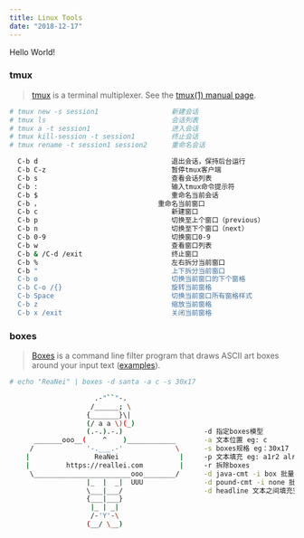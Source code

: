 ```yaml
---
title: Linux Tools
date: "2018-12-17"
---
```


Hello World!

### tmux

> [tmux][1.1] is a terminal multiplexer. See the [tmux(1) manual page][1.2].
``` BASH
# tmux new -s session1 					新建会话
# tmux ls								会话列表
# tmux a -t session1    				进入会话
# tmux kill-session -t session1			终止会话
# tmux rename -t session1 session2		重命名会话

  C-b d									退出会话，保持后台运行
  C-b C-z								暂停tmux客户端
  C-b s									查看会话列表
  C-b :									输入tmux命令提示符
  C-b $									重命名当前会话
  C-b ，								重命名当前窗口
  C-b c 								新建窗口
  C-b p									切换至上个窗口（previous）
  C-b n									切换至下个窗口（next）
  C-b 0-9								切换窗口0-9
  C-b w									查看窗口列表
  C-b & /C-d /exit	 					终止窗口
  C-b %									左右拆分当前窗口
  C-b "									上下拆分当前窗口
  C-b o									切换当前窗口的下个窗格
  C-b C-o /{}							旋转当前窗格
  C-b Space								切换当前窗口所有窗格样式
  C-b z									缩放当前窗格
  C-b x /exit							关闭当前窗格
```

### boxes

> [Boxes][2.1] is a command line filter program that draws ASCII art boxes around your input text ([examples][2.2]).

``` BASH
# echo "ReaNei" | boxes -d santa -a c -s 30x17

                     .-"``"-.
                    /______; \
                   {_______}\|
                   (/ a a \)(_)
                   (.-.).-.)					-d 指定boxes模型
      _______ooo__(    ^    )____________		-a 文本位置 eg: c
     /             '-.___.-'             \		-s boxes规格 eg：30x17
    |         		 ReaNei		          |		-p 文本填充 eg: a1r2 alrtb
	|         https://reallei.com         |		-r 拆除boxes
     \________________________ooo________/		-d java-cmt -i box 批量注释，可保存原有代码格式
                   |_  |  _|  UUU				-d pound-cmt -i none 批量注释，不保持原有代码格式
                   \___|___/					-d headline 文本之间填充空格
                   {___|___}
                    |_ | _|
                    /-'Y'-\
                   (__/ \__)
```

















[1.1]: https://github.com/tmux/tmux/wiki "tmux/wiki"
[1.2]: http://man.openbsd.org/OpenBSD-current/man1/tmux.1
[2.1]: http://boxes.thomasjensen.com/
[2.2]: http://boxes.thomasjensen.com/examples.html
